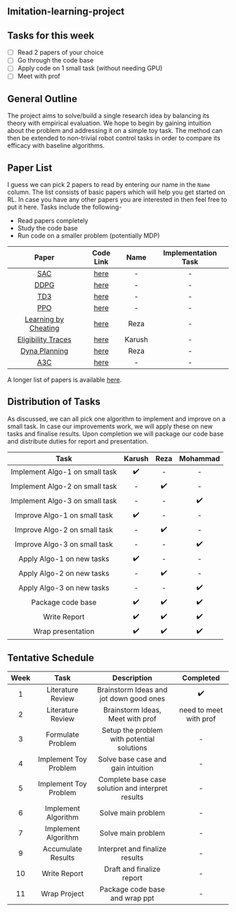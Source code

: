 ## Imitation-learning-project

## Tasks for this week
- [ ] Read 2 papers of your choice
- [ ] Go through the code base
- [ ] Apply code on 1 small task (without needing GPU)
- [ ] Meet with prof

## General Outline
The project aims to solve/build a single research idea by balancing its theory with empirical evaluation. We hope to begin by gaining intuition about the problem and addressing it on a simple toy task. The method can then be extended to non-trivial robot control tasks in order to compare its efficacy with baseline algorithms. 


<!-- ### Multi-Agent Path Finding
* [Lifelong Multi-Agent Path Finding in A Dynamic Environment](https://ieeexplore.ieee.org/stamp/stamp.jsp?tp=&arnumber=8581181)
* [PRIMAL: Pathfinding via Reinforcement and Imitation Multi-Agent Learning](https://arxiv.org/pdf/1809.03531.pdf)
* [PRIMAL2: Pathfinding via Reinforcement and Imitation Multi-Agent Learning - Lifelong](https://arxiv.org/pdf/2010.08184.pdf)
* [Graph Neural Networks for Decentralized Multi-Robot Path Planning](https://arxiv.org/pdf/1912.06095.pdf)

### Other Similar problems/ GNN Approaches 
* [Learning Attentional Communication for Multi-Agent Cooperation](https://arxiv.org/pdf/1805.07733.pdf)
* [Multi-Agent Routing Value Iteration Network](https://arxiv.org/pdf/2007.05096.pdf) -->

## Paper List
I guess we can pick 2 papers to read by entering our name in the `Name` column. The list consists of basic papers which will help you get started on RL. In case you have any other papers you are interested in then feel free to put it here. Tasks include the following-
* Read papers completely
* Study the code base
* Run code on a smaller problem (potentially MDP)

|Paper|Code Link|Name|Implementation Task|
|:---:|:-------:|:--:|:-----------------:|
|[SAC](https://arxiv.org/pdf/1801.01290.pdf)|[here](https://github.com/denisyarats/pytorch_sac)|-|-|
|[DDPG](https://arxiv.org/pdf/1509.02971.pdf)|[here](https://github.com/sfujim/TD3)|-|-|
|[TD3](https://arxiv.org/pdf/1802.09477.pdf)|[here](https://github.com/sfujim/TD3)|-|-|
|[PPO](https://arxiv.org/pdf/1707.06347.pdf)|[here](https://github.com/ikostrikov/pytorch-a2c-ppo-acktr-gail)|-|-|
|[Learning by Cheating](https://arxiv.org/pdf/1912.12294.pdf)|[here](https://github.com/dotchen/LearningByCheating)|Reza|-|
|[Eligibility Traces](https://web.stanford.edu/class/psych209/Readings/SuttonBartoIPRLBook2ndEd.pdf)|[here](https://github.com/ShangtongZhang/reinforcement-learning-an-introduction)|Karush|-|
|[Dyna Planning](https://web.stanford.edu/class/psych209/Readings/SuttonBartoIPRLBook2ndEd.pdf)|[here](https://github.com/ShangtongZhang/reinforcement-learning-an-introduction)|Reza|-|
|[A3C](https://arxiv.org/pdf/1602.01783.pdf)|[here](https://github.com/ikostrikov/pytorch-a2c-ppo-acktr-gail)|-|-|

A longer list of papers is available [here](https://csc2541-f18.github.io/).

## Distribution of Tasks
As discussed, we can all pick one algorithm to implement and improve on a small task. In case our improvements work, we will apply these on new tasks and finalise results. Upon completion we will package our code base and distribute duties for report and presentation.

|Task|Karush|Reza|Mohammad|
|:--:|:----:|:--:|:------:|
|Implement Algo-1 on small task|:heavy_check_mark:|-|-|
|Implement Algo-2 on small task|-|:heavy_check_mark:|-|
|Implement Algo-3 on small task|-|-|:heavy_check_mark:|
|Improve Algo-1 on small task|:heavy_check_mark:|-|-|
|Improve Algo-2 on small task|-|:heavy_check_mark:|-|
|Improve Algo-3 on small task|-|-|:heavy_check_mark:|
|Apply Algo-1 on new tasks|:heavy_check_mark:|-|-|
|Apply Algo-2 on new tasks|-|:heavy_check_mark:|-|
|Apply Algo-3 on new tasks|-|-|:heavy_check_mark:|
|Package code base|:heavy_check_mark:|:heavy_check_mark:|:heavy_check_mark:|
|Write Report|:heavy_check_mark:|:heavy_check_mark:|:heavy_check_mark:|
|Wrap presentation|:heavy_check_mark:|:heavy_check_mark:|:heavy_check_mark:|

## Tentative Schedule

|Week|Task|Description|Completed|
|:--:|:--:|:---------:|:-------:|
|1|Literature Review|Brainstorm Ideas and jot down good ones|:heavy_check_mark:|
|2|Literature Review|Brainstorm Ideas, Meet with prof|need to meet with prof|
|3|Formulate Problem|Setup the problem with potential solutions| - |
|4|Implement Toy Problem|Solve base case and gain intuition| - |
|5|Implement Toy Problem|Complete base case solution and interpret results| - |
|6|Implement Algorithm|Solve main problem| - |
|7|Implement Algorithm|Solve main problem| - |
|9|Accumulate Results|Interpret and finalize results| - |
|10|Write Report|Draft and finalize report| - |
|11|Wrap Project|Package code base and wrap ppt| - |



